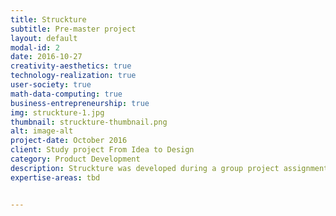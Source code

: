 ```yaml
---
title: Struckture
subtitle: Pre-master project
layout: default
modal-id: 2
date: 2016-10-27
creativity-aesthetics: true
technology-realization: true
user-society: true
math-data-computing: true
business-entrepreneurship: true
img: struckture-1.jpg
thumbnail: struckture-thumbnail.png
alt: image-alt
project-date: October 2016
client: Study project From Idea to Design
category: Product Development
description: Struckture was developed during a group project assignment in the pre-master period. An independent living elderly person with dementia often forget scheduled appointments. Struckture is an interactive design on which a person can schedule their own day from their agenda. The person stays in control and Struckture helps the person to be reminded of their appointments.
expertise-areas: tbd


---
```

